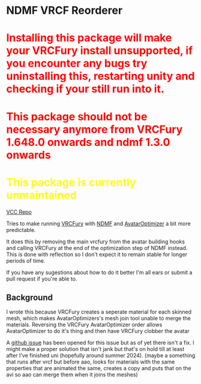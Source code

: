 # NDMF VRCF Reorderer

# <span style="color:red">Installing this package will make your VRCFury install unsupported, if you encounter any bugs try uninstalling this, restarting unity and checking if your still run into it.</span>
# <span style="color:red">This package should not be necessary anymore from VRCFury 1.648.0 onwards and ndmf 1.3.0 onwards</span>
# <span style="color:yellow">This package is currently unmaintained</span>

[VCC Repo](https://bigibas123.github.io/VCC/)

Tries to make running [VRCFury](https://vrcfury.com/) with [NDMF](https://github.com/bdunderscore/ndmf.git) and [AvatarOptimizer](https://github.com/anatawa12/AvatarOptimizer.git) a bit more predictable.

It does this by removing the main vrcfury from the avatar building hooks and calling VRCFury at the end of the optimization step of NDMF instead.
This is done with reflection so I don't expect it to remain stable for longer periods of time.

If you have any sugestions about how to do it better I'm all ears or submit a pull request if you're able to.


## Background

I wrote this because VRCFury creates a seperate material for each skinned mesh, which makes AvatarOptimizers's mesh join tool unable to merge the materials. Reversing the VRCFury AvatarOptimizer order allows AvatarOptimizer to do it's thing and then have VRCFury clobber the avatar


A [github issue](https://github.com/VRCFury/VRCFury/issues/265) has been opened for this issue but as of yet there isn't a fix.
I might make a proper solution that isn't jank but that's on hold till at least after I've finished uni (hopefully around summer 2024).
(maybe a something that runs after vrcf but before aao, looks for materials with the same properties that are animated the same, creates a copy and puts that on the avi so aao can merge them when it joins the meshes)

